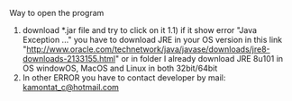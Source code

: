 Way to open the program
1) download *.jar file and try to click on it
1.1) if it show error "Java Exception ..." you have to download JRE in your OS version in this link "http://www.oracle.com/technetwork/java/javase/downloads/jre8-downloads-2133155.html"
     or in folder I already download JRE 8u101 in OS windowOS, MacOS and Linux in both 32bit/64bit
2) In other ERROR you have to contact developer by mail: kamontat_c@hotmail.com
